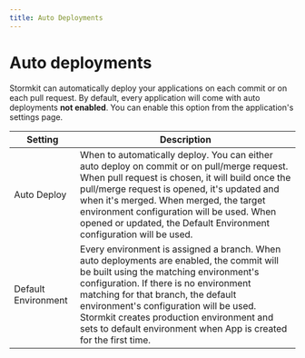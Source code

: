 ```yaml
---
title: Auto Deployments
---
```


# Auto deployments

<section>

Stormkit can automatically deploy your applications on each commit or on each pull request. By default, every application will come with auto deployments **not enabled**. You can enable this option from the application's settings page.

</section>

| Setting      | Description  |
| ------------ | ------------ |
| Auto Deploy | When to automatically deploy. You can either auto deploy on commit or on pull/merge request. When pull request is chosen, it will build once the pull/merge request is opened, it's updated and when it's merged. When merged, the target environment configuration will be used. When opened or updated, the Default Environment configuration will be used. |
| Default Environment | Every environment is assigned a branch. When auto deployments are enabled, the commit will be built using the matching environment's configuration. If there is no environment matching for that branch, the default environment's configuration will be used. Stormkit creates production environment and sets to default environment when App is created for the first time. |
